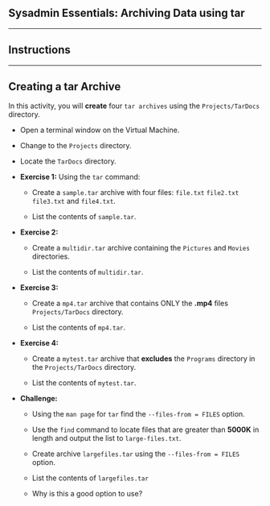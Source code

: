 ## Sysadmin Essentials: Archiving Data using tar

--------

## Instructions 

-------

## Creating a tar Archive

In this activity, you will **create**  four `tar archives` using the `Projects/TarDocs` directory.  

* Open a terminal window on the Virtual Machine.

* Change to the `Projects` directory.

* Locate the `TarDocs` directory.

* **Exercise 1:** Using the `tar` command:
    
    * Create a `sample.tar` archive with four files: `file.txt` `file2.txt` `file3.txt` and `file4.txt`.

    * List the contents of `sample.tar`.

* **Exercise 2:**
    
    * Create a `multidir.tar` archive containing the `Pictures` and `Movies` directories.

    * List the contents of `multidir.tar`.    

* **Exercise 3:**
    
    * Create a `mp4.tar` archive that contains ONLY the **.mp4** files `Projects/TarDocs` directory.

    * List the contents of `mp4.tar`.

* **Exercise 4:**
    
    * Create a `mytest.tar` archive that **excludes** the `Programs` directory in the `Projects/TarDocs` directory.

    * List the contents of `mytest.tar`.  

* **Challenge:**

    * Using the `man page` for `tar` find the `--files-from = FILES` option.
    
    * Use the `find` command to locate files that are greater than **5000K** in length and output the list to `large-files.txt`.

    * Create archive `largefiles.tar` using the `--files-from = FILES` option.

    * List the contents of `largefiles.tar` 

    * Why is this a good option to use?